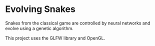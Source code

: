 # Evolving Snakes
Snakes from the classical game are controlled by neural networks and evolve using a genetic algorithm.

This project uses the GLFW library and OpenGL.
